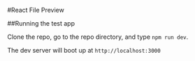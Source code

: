 #React File Preview

##Running the test app

Clone the repo, go to the repo directory, and type `npm run dev`.

The dev server will boot up at `http://localhost:3000`